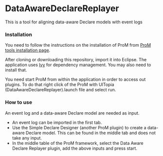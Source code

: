 # DataAwareDeclareReplayer

This is a tool for aligning data-aware Declare models with event logs

### Installation
You need to follow the instructions on the installation of ProM from [ProM tools installation page](http://www.promtools.org/doku.php?id=gettingstarted:installation).

After cloning or downloading this repository, import it into Eclipse.  The application uses [Ivy](https://ant.apache.org/ivy/) for dependency management. You may also need to install that.

You need start ProM from within the application in order to access out plugins.  To do that right click of the ProM with UITopia (DataAwareDeclareReplayer).launch file and select run.

### How to use
An event log and a data-aware Declare model are needed as input.  
- An event log can be imported in the first tab.  
- Use the Simple Declare Designer (another ProM plugin) to create a data-aware Declare model.  This can be found in the middle tab and does not take any input.
- In the middle table of the ProM framework, select the Data Aware Declare Replayer plugin, add the above inputs and press start.
